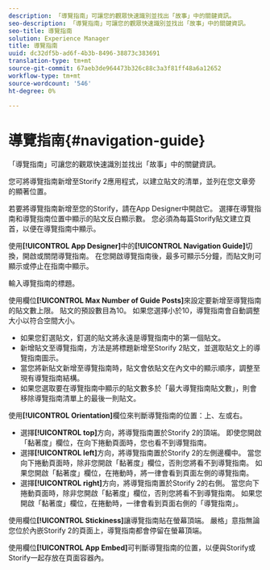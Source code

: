 ```yaml
---
description: 「導覽指南」可讓您的觀眾快速識別並找出「故事」中的關鍵資訊。
seo-description: 「導覽指南」可讓您的觀眾快速識別並找出「故事」中的關鍵資訊。
seo-title: 導覽指南
solution: Experience Manager
title: 導覽指南
uuid: dc32df5b-ad6f-4b3b-8496-38873c383691
translation-type: tm+mt
source-git-commit: 67aeb3de964473b326c88c3a3f81ff48a6a12652
workflow-type: tm+mt
source-wordcount: '546'
ht-degree: 0%

---
```



# 導覽指南{#navigation-guide}

「導覽指南」可讓您的觀眾快速識別並找出「故事」中的關鍵資訊。

您可將導覽指南新增至Storify 2應用程式，以建立貼文的清單，並列在您文章旁的顯著位置。

若要將導覽指南新增至您的Storify，請在App Designer中開啟它。 選擇在導覽指南和導覽指南位置中顯示的貼文反白顯示數。 您必須為每篇Storify貼文建立頁首，以便在導覽指南中顯示。

使用&#x200B;**[!UICONTROL App Designer]**&#x200B;中的&#x200B;**[!UICONTROL Navigation Guide]**&#x200B;切換，開啟或關閉導覽指南。 在您開啟導覽指南後，最多可顯示5分鐘，而貼文則可顯示或停止在指南中顯示。

輸入導覽指南的標題。

使用欄位&#x200B;**[!UICONTROL Max Number of Guide Posts]**&#x200B;來設定要新增至導覽指南的貼文數上限。 貼文的預設數目為10。 如果您選擇小於10，導覽指南會自動調整大小以符合空間大小。

* 如果您釘選貼文，釘選的貼文將永遠是導覽指南中的第一個貼文。
* 新增貼文至導覽指南，方法是將標題新增至Storify 2貼文，並選取貼文上的導覽指南圖示。
* 當您將新貼文新增至導覽指南時，貼文會依貼文在內文中的顯示順序，調整至現有導覽指南結構。
* 如果您選取要在導覽指南中顯示的貼文數多於「最大導覽指南貼文數」，則會移除導覽指南清單上的最後一則貼文。

使用&#x200B;**[!UICONTROL Orientation]**&#x200B;欄位來判斷導覽指南的位置：上、左或右。

* 選擇&#x200B;**[!UICONTROL top]**&#x200B;方向，將導覽指南置於Storify 2的頂端。 即使您開啟「黏著度」欄位，在向下捲動頁面時，您也看不到導覽指南。
* 選擇&#x200B;**[!UICONTROL left]**&#x200B;方向，將導覽指南置於Storify 2的左側邊欄中。 當您向下捲動頁面時，除非您開啟「黏著度」欄位，否則您將看不到導覽指南。 如果您開啟「黏著度」欄位，在捲動時，將一律會看到頁面左側的導覽指南。
* 選擇&#x200B;**[!UICONTROL right]**&#x200B;方向，將導覽指南置於Storify 2的右側。 當您向下捲動頁面時，除非您開啟「黏著度」欄位，否則您將看不到導覽指南。 如果您開啟「黏著度」欄位，在捲動時，一律會看到頁面右側的「導覽指南」。

使用欄位&#x200B;**[!UICONTROL Stickiness]**&#x200B;讓導覽指南貼在螢幕頂端。 嚴格」意指無論您位於內嵌Storify 2的頁面上，導覽指南都會停留在螢幕頂端。

使用欄位&#x200B;**[!UICONTROL App Embed]**&#x200B;可判斷導覽指南的位置，以便與Storify或Storify一起存放在頁面容器內。
